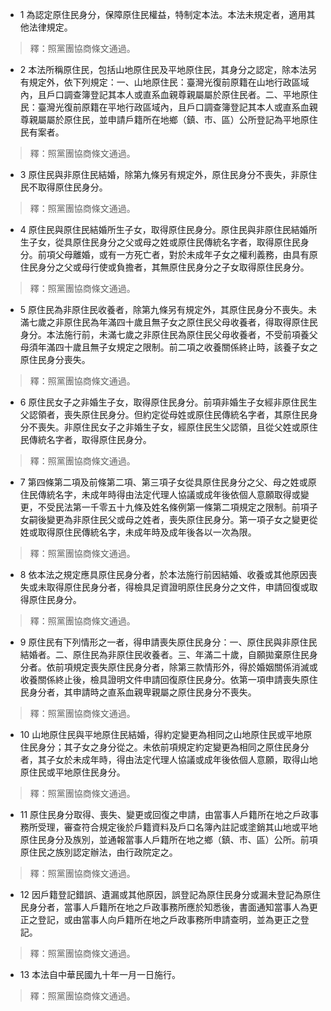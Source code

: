 * 1 為認定原住民身分，保障原住民權益，特制定本法。本法未規定者，適用其他法律規定。

> 釋：照黨團協商條文通過。

* 2 本法所稱原住民，包括山地原住民及平地原住民，其身分之認定，除本法另有規定外，依下列規定：一、山地原住民：臺灣光復前原籍在山地行政區域內，且戶口調查簿登記其本人或直系血親尊親屬屬於原住民者。二、平地原住民：臺灣光復前原籍在平地行政區域內，且戶口調查簿登記其本人或直系血親尊親屬屬於原住民，並申請戶籍所在地鄉（鎮、市、區）公所登記為平地原住民有案者。

> 釋：照黨團協商條文通過。

* 3 原住民與非原住民結婚，除第九條另有規定外，原住民身分不喪失，非原住民不取得原住民身分。

> 釋：照黨團協商條文通過。

* 4 原住民與原住民結婚所生子女，取得原住民身分。原住民與非原住民結婚所生子女，從具原住民身分之父或母之姓或原住民傳統名字者，取得原住民身分。前項父母離婚，或有一方死亡者，對於未成年子女之權利義務，由具有原住民身分之父或母行使或負擔者，其無原住民身分之子女取得原住民身分。

> 釋：照黨團協商條文通過。

* 5 原住民為非原住民收養者，除第九條另有規定外，其原住民身分不喪失。未滿七歲之非原住民為年滿四十歲且無子女之原住民父母收養者，得取得原住民身分。本法施行前，未滿七歲之非原住民為原住民父母收養者，不受前項養父母須年滿四十歲且無子女規定之限制。前二項之收養關係終止時，該養子女之原住民身分喪失。

> 釋：照黨團協商條文通過。

* 6 原住民女子之非婚生子女，取得原住民身分。前項非婚生子女經非原住民生父認領者，喪失原住民身分。但約定從母姓或原住民傳統名字者，其原住民身分不喪失。非原住民女子之非婚生子女，經原住民生父認領，且從父姓或原住民傳統名字者，取得原住民身分。

> 釋：照黨團協商條文通過。

* 7 第四條第二項及前條第二項、第三項子女從具原住民身分之父、母之姓或原住民傳統名字，未成年時得由法定代理人協議或成年後依個人意願取得或變更，不受民法第一千零五十九條及姓名條例第一條第二項規定之限制。前項子女嗣後變更為非原住民父或母之姓者，喪失原住民身分。第一項子女之變更從姓或取得原住民傳統名字，未成年時及成年後各以一次為限。

> 釋：照黨團協商條文通過。

* 8 依本法之規定應具原住民身分者，於本法施行前因結婚、收養或其他原因喪失或未取得原住民身分者，得檢具足資證明原住民身分之文件，申請回復或取得原住民身分。

> 釋：照黨團協商條文通過。

* 9 原住民有下列情形之一者，得申請喪失原住民身分：一、原住民與非原住民結婚者。二、原住民為非原住民收養者。三、年滿二十歲，自願拋棄原住民身分者。依前項規定喪失原住民身分者，除第三款情形外，得於婚姻關係消滅或收養關係終止後，檢具證明文件申請回復原住民身分。依第一項申請喪失原住民身分者，其申請時之直系血親卑親屬之原住民身分不喪失。

> 釋：照黨團協商條文通過。

* 10 山地原住民與平地原住民結婚，得約定變更為相同之山地原住民或平地原住民身分；其子女之身分從之。未依前項規定約定變更為相同之原住民身分者，其子女於未成年時，得由法定代理人協議或成年後依個人意願，取得山地原住民或平地原住民身分。

> 釋：照黨團協商條文通過。

* 11 原住民身分取得、喪失、變更或回復之申請，由當事人戶籍所在地之戶政事務所受理，審查符合規定後於戶籍資料及戶口名簿內註記或塗銷其山地或平地原住民身分及族別，並通報當事人戶籍所在地之鄉（鎮、市、區）公所。前項原住民之族別認定辦法，由行政院定之。

> 釋：照黨團協商條文通過。

* 12 因戶籍登記錯誤、遺漏或其他原因，誤登記為原住民身分或漏未登記為原住民身分者，當事人戶籍所在地之戶政事務所應於知悉後，書面通知當事人為更正之登記，或由當事人向戶籍所在地之戶政事務所申請查明，並為更正之登記。

> 釋：照黨團協商條文通過。

* 13 本法自中華民國九十年一月一日施行。

> 釋：照黨團協商條文通過。

